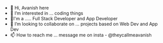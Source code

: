 - 👋 Hi, Avanish here
- 👀 I’m interested in ... coding things
- 🌱I'm a ..... Full Stack Developer and App Developer
- 💞️ I’m looking to collaborate on ... projects based on Web Dev and App Dev
- 📫 How to reach me ... message me on insta - @theycallmeavanish

<!---
itsmeavanish/itsmeavanish is a ✨ special ✨ repository because its `README.md` (this file) appears on your GitHub profile.
You can click the Preview link to take a look at your changes.
--->
